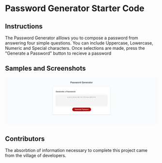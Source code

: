 # Password Generator Starter Code

## Instructions

The Password Generator alllows you to compose a password from answering four simple questions. You can include Uppercase, Lowercase, Numeric and Special characters. Once selections are made, press the "Generate a Password" button to recieve a password

## Samples and Screenshots

![screenshot of password generator](https://github.com/Bullbotbam/paco-gen/blob/main/Develop/assests/images/passwordGenerator.png)

## Contributors

The absorbtion of information necessary to complete this project came from the village of developers.
